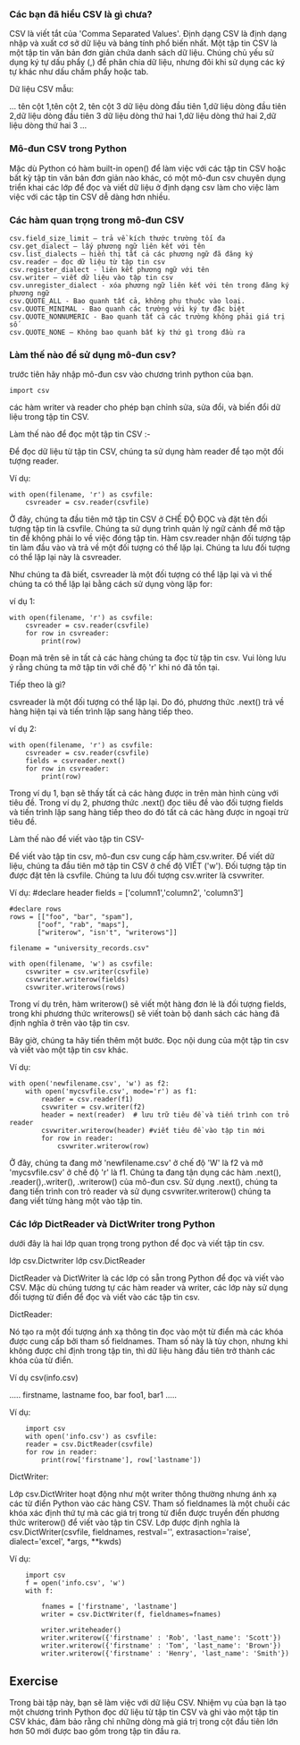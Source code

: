 ### Các bạn đã hiểu CSV là gì chưa?

CSV là viết tắt của 'Comma Separated Values'. Định dạng CSV là định dạng nhập và xuất cơ sở dữ liệu và bảng tính phổ biến nhất. Một tập tin CSV là một tập tin văn bản đơn giản chứa danh sách dữ liệu. Chúng chủ yếu sử dụng ký tự dấu phẩy (,) để phân chia dữ liệu, nhưng đôi khi sử dụng các ký tự khác như dấu chấm phẩy hoặc tab.

Dữ liệu CSV mẫu:

...
tên cột 1,tên cột 2, tên cột 3
dữ liệu dòng đầu tiên 1,dữ liệu dòng đầu tiên 2,dữ liệu dòng đầu tiên 3
dữ liệu dòng thứ hai 1,dữ liệu dòng thứ hai 2,dữ liệu dòng thứ hai 3
...

### Mô-đun CSV trong Python

Mặc dù Python có hàm built-in open() để làm việc với các tập tin CSV hoặc bất kỳ tập tin văn bản đơn giản nào khác, có một mô-đun csv chuyên dụng triển khai các lớp để đọc và viết dữ liệu ở định dạng csv làm cho việc làm việc với các tập tin CSV dễ dàng hơn nhiều.

### Các hàm quan trọng trong mô-đun CSV

    csv.field_size_limit – trả về kích thước trường tối đa
    csv.get_dialect – lấy phương ngữ liên kết với tên
    csv.list_dialects – hiển thị tất cả các phương ngữ đã đăng ký
    csv.reader – đọc dữ liệu từ tập tin csv
    csv.register_dialect - liên kết phương ngữ với tên
    csv.writer – viết dữ liệu vào tập tin csv
    csv.unregister_dialect - xóa phương ngữ liên kết với tên trong đăng ký phương ngữ
    csv.QUOTE_ALL - Bao quanh tất cả, không phụ thuộc vào loại.
    csv.QUOTE_MINIMAL - Bao quanh các trường với ký tự đặc biệt
    csv.QUOTE_NONNUMERIC - Bao quanh tất cả các trường không phải giá trị số
    csv.QUOTE_NONE – Không bao quanh bất kỳ thứ gì trong đầu ra

### Làm thế nào để sử dụng mô-đun csv?

trước tiên hãy nhập mô-đun csv vào chương trình python của bạn.

    import csv

các hàm writer và reader cho phép bạn chỉnh sửa, sửa đổi, và biến đổi dữ liệu trong tập tin CSV.

Làm thế nào để đọc một tập tin CSV :-

Để đọc dữ liệu từ tập tin CSV, chúng ta sử dụng hàm reader để tạo một đối tượng reader.

Ví dụ:

    with open(filename, 'r') as csvfile:
        csvreader = csv.reader(csvfile)

Ở đây, chúng ta đầu tiên mở tập tin CSV ở CHẾ ĐỘ ĐỌC và đặt tên đối tượng tập tin là csvfile. Chúng ta sử dụng trình quản lý ngữ cảnh để mở tập tin để không phải lo về việc đóng tập tin. Hàm csv.reader nhận đối tượng tập tin làm đầu vào và trả về một đối tượng có thể lặp lại. Chúng ta lưu đối tượng có thể lặp lại này là csvreader.

Như chúng ta đã biết, csvreader là một đối tượng có thể lặp lại và vì thế chúng ta có thể lặp lại bằng cách sử dụng vòng lặp for:

ví dụ 1:

    with open(filename, 'r') as csvfile:
        csvreader = csv.reader(csvfile)
        for row in csvreader:
            print(row)

Đoạn mã trên sẽ in tất cả các hàng chúng ta đọc từ tập tin csv. Vui lòng lưu ý rằng chúng ta mở tập tin với chế độ 'r' khi nó đã tồn tại.

Tiếp theo là gì?

csvreader là một đối tượng có thể lặp lại. Do đó, phương thức .next() trả về hàng hiện tại và tiến trình lặp sang hàng tiếp theo.

ví dụ 2:

    with open(filename, 'r') as csvfile:
        csvreader = csv.reader(csvfile)
        fields = csvreader.next()
        for row in csvreader:
            print(row)

Trong ví dụ 1, bạn sẽ thấy tất cả các hàng được in trên màn hình cùng với tiêu đề. Trong ví dụ 2, phương thức .next() đọc tiêu đề vào đối tượng fields và tiến trình lặp sang hàng tiếp theo do đó tất cả các hàng được in ngoại trừ tiêu đề.

Làm thế nào để viết vào tập tin CSV-

Để viết vào tập tin csv, mô-đun csv cung cấp hàm csv.writer. Để viết dữ liệu, chúng ta đầu tiên mở tập tin CSV ở chế độ VIẾT ('w'). Đối tượng tập tin được đặt tên là csvfile. Chúng ta lưu đối tượng csv.writer là csvwriter.

Ví dụ:
    #declare header
    fields = ['column1','column2', 'column3']

    #declare rows
    rows = [["foo", "bar", "spam"],
           ["oof", "rab", "maps"],
           ["writerow", "isn't", "writerows"]]

    filename = "university_records.csv"
    
    with open(filename, 'w') as csvfile:
        csvwriter = csv.writer(csvfile)
        csvwriter.writerow(fields)
        csvwriter.writerows(rows)

Trong ví dụ trên, hàm writerow() sẽ viết một hàng đơn lẻ là đối tượng fields, trong khi phương thức writerows() sẽ viết toàn bộ danh sách các hàng đã định nghĩa ở trên vào tập tin csv.

Bây giờ, chúng ta hãy tiến thêm một bước. Đọc nội dung của một tập tin csv và viết vào một tập tin csv khác.

Ví dụ:

    with open('newfilename.csv', 'w') as f2:
        with open('mycsvfile.csv', mode='r') as f1:
            reader = csv.reader(f1)
            csvwriter = csv.writer(f2)
            header = next(reader)  # lưu trữ tiêu đề và tiến trình con trỏ reader
            csvwriter.writerow(header) #viết tiêu đề vào tập tin mới
            for row in reader:
                csvwriter.writerow(row)

Ở đây, chúng ta đang mở 'newfilename.csv' ở chế độ 'W' là f2 và mở 'mycsvfile.csv' ở chế độ 'r' là f1. Chúng ta đang tận dụng các hàm .next(), .reader(),.writer(), .writerow() của mô-đun csv. Sử dụng .next(), chúng ta đang tiến trình con trỏ reader và sử dụng csvwriter.writerow() chúng ta đang viết từng hàng một vào tập tin.

### Các lớp DictReader và DictWriter trong Python

dưới đây là hai lớp quan trọng trong python để đọc và viết tập tin csv.

lớp csv.Dictwriter
lớp csv.DictReader

DictReader và DictWriter là các lớp có sẵn trong Python để đọc và viết vào CSV. Mặc dù chúng tương tự các hàm reader và writer, các lớp này sử dụng đối tượng từ điển để đọc và viết vào các tập tin csv.

DictReader:

Nó tạo ra một đối tượng ánh xạ thông tin đọc vào một từ điển mà các khóa được cung cấp bởi tham số fieldnames. Tham số này là tùy chọn, nhưng khi không được chỉ định trong tập tin, thì dữ liệu hàng đầu tiên trở thành các khóa của từ điển.

Ví dụ csv(info.csv)

.....
firstname, lastname
foo, bar
foo1, bar1
.....

Ví dụ:

        import csv
        with open('info.csv') as csvfile:
        reader = csv.DictReader(csvfile)
        for row in reader:
            print(row['firstname'], row['lastname'])

DictWriter:

Lớp csv.DictWriter hoạt động như một writer thông thường nhưng ánh xạ các từ điển Python vào các hàng CSV. Tham số fieldnames là một chuỗi các khóa xác định thứ tự mà các giá trị trong từ điển được truyền đến phương thức writerow() để viết vào tập tin CSV. Lớp được định nghĩa là csv.DictWriter(csvfile, fieldnames, restval='', extrasaction='raise', dialect='excel', *args, **kwds)

Ví dụ:

        import csv
        f = open('info.csv', 'w')
        with f:
            
            fnames = ['firstname', 'lastname']
            writer = csv.DictWriter(f, fieldnames=fnames)    

            writer.writeheader()
            writer.writerow({'firstname' : 'Rob', 'last_name': 'Scott'})
            writer.writerow({'firstname' : 'Tom', 'last_name': 'Brown'})
            writer.writerow({'firstname' : 'Henry', 'last_name': 'Smith'})


Exercise
--------

Trong bài tập này, bạn sẽ làm việc với dữ liệu CSV. Nhiệm vụ của bạn là tạo một chương trình Python đọc dữ liệu từ tập tin CSV và ghi vào một tập tin CSV khác, đảm bảo rằng chỉ những dòng mà giá trị trong cột đầu tiên lớn hơn 50 mới được bao gồm trong tập tin đầu ra.